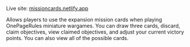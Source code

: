 Live site: [missioncards.netlify.app](https://missioncards.netlify.app)

Allows players to use the expansion mission cards when playing OnePageRules miniature wargames. You can draw three cards, discard, claim objectives, view claimed objectives, and adjust your current victory points. You can also view all of the possible cards.